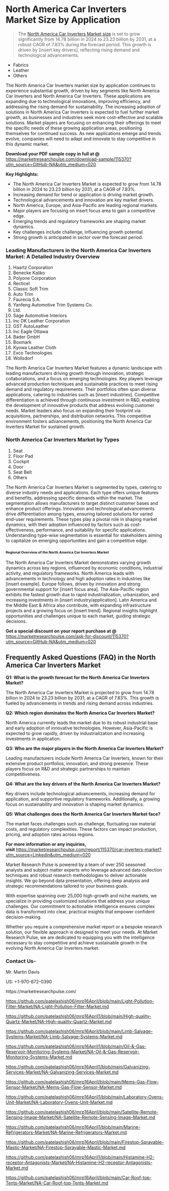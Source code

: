 <h1>North America Car Inverters Market&nbsp;Size by Application</h1><blockquote><p>The <a href="https://marketresearchpulse.com/download-sample/115370?utm_source=GitHub-NA&amp;utm_medium=020">North America Car Inverters Market size</a> is set to grow significantly from 14.78 billion in 2024 to 23.23 billion by 2031, at a robust CAGR of 7.83% during the forecast period. This growth is driven by [insert key drivers], reflecting rising demand and technological advancements.</p></blockquote><ul><li>Fabrics<li> Leather<li> Others</li></ul><p>The North America Car Inverters market size by application continues to experience substantial growth, driven by key segments like North America Car Inverters and North America Car Inverters. These applications are expanding due to technological innovations, improving efficiency, and addressing the rising demand for sustainability. The increasing adoption of solutions in North America Car Inverters is expected to fuel further market growth, as businesses and industries seek more cost-effective and scalable solutions. Market players are focusing on enhancing their offerings to meet the specific needs of these growing application areas, positioning themselves for continued success. As new applications emerge and trends evolve, companies will need to adapt and innovate to stay competitive in this dynamic market.</p><p><strong>Download your PDF sample copy in full at @ </strong><a href="https://marketresearchpulse.com/download-sample/115370?utm_source=GitHub-NA&amp;utm_medium=020">https://marketresearchpulse.com/download-sample/115370?utm_source=GitHub-NA&amp;utm_medium=020</a></p><p><strong>Key Highlights: </strong></p><ul><li>The North America Car Inverters Market is expected to grow from 14.78 billion in 2024 to 23.23 billion by 2031, at a CAGR of 7.83%.</li><li>Increasing demand for trend or application is driving market growth.</li><li>Technological advancements and innovation are key market drivers.</li><li>North America, Europe, and Asia-Pacific are leading regional markets.</li><li>Major players are focusing on insert focus area to gain a competitive edge.</li><li>Emerging trends and regulatory frameworks are shaping market dynamics.</li><li>Key challenges include challenge, influencing growth potential.</li><li>Strong growth is anticipated in sector over the forecast period.</li></ul><h3>Leading Manufacturers in the North America Car Inverters Market: A Detailed Industry Overview</h3><ol><li>Haartz Corporation</li><li>Benecke Kaliko</li><li>Polyone Corporation</li><li>Recticel</li><li>Classic Soft Trim</li><li>Auto Trim</li><li>Faurecia S.A.</li><li>Yanfeng Automotive Trim Systems Co.</li><li>Ltd.</li><li>Sage Automotive Interiors</li><li>Inc DK Leather Corporation</li><li>GST AutoLeather</li><li>Inc Eagle Ottawa</li><li>Bader GmbH</li><li>Boxmark</li><li>Kyowa Leather Cloth</li><li>Exco Technologies</li><li>Wollsdorf</li></ol><div class="flex max-w-full flex-col flex-grow"><div class="min-h-8 text-message flex w-full flex-col items-end gap-2 whitespace-normal break-words [.text-message+&amp;]:mt-5" dir="auto" data-message-author-role="assistant" data-message-id="fd8432e4-4910-450d-b182-61b7bfb0a01f" data-message-model-slug="gpt-4o"><div class="flex w-full flex-col gap-1 empty:hidden first:pt-[3px]"><div class="markdown prose w-full break-words dark:prose-invert light"><p>The North America Car Inverters Market features a dynamic landscape with leading manufacturers driving growth through innovation, strategic collaborations, and a focus on emerging technologies. Key players leverage advanced production techniques and sustainable practices to meet rising demand and regulatory requirements. Their portfolios often span diverse applications, catering to industries such as [insert industries]. Competitive differentiation is achieved through continuous investment in R&amp;D, enabling the development of innovative products that address evolving customer needs. Market leaders also focus on expanding their footprint via acquisitions, partnerships, and distribution networks. This competitive environment fosters advancements, positioning the North America Car Inverters Market for sustained growth.</p></div></div></div></div><h3>North America Car Inverters Market by Types</h3><ol><li>Seat<li> Floor Pad<li> Cockpit<li> Door<li> Seat Belt<li> Others</li></ol><div class="flex max-w-full flex-col flex-grow"><div class="min-h-8 text-message flex w-full flex-col items-end gap-2 whitespace-normal break-words [.text-message+&amp;]:mt-5" dir="auto" data-message-author-role="assistant" data-message-id="084470be-0bb7-4664-bddf-5156b4f41249" data-message-model-slug="gpt-4o-mini"><div class="flex w-full flex-col gap-1 empty:hidden first:pt-[3px]"><div class="markdown prose w-full break-words dark:prose-invert light"><p>The North America Car Inverters Market is segmented by types, catering to diverse industry needs and applications. Each type offers unique features and benefits, addressing specific demands within the market. The segmentation allows manufacturers to target distinct customer bases and enhance product offerings. Innovation and technological advancements drive differentiation among types, ensuring tailored solutions for varied end-user requirements. These types play a pivotal role in shaping market dynamics, with their adoption influenced by factors such as cost-effectiveness, performance, and suitability for specific applications. Understanding type-wise segmentation is essential for stakeholders aiming to capitalize on emerging opportunities and gain a competitive edge.</p></div></div></div></div><h3><span style="font-size: 11px;">Regional Overview of the North America Car Inverters Market</span></h3><div class="flex max-w-full flex-col flex-grow"><div class="min-h-8 text-message flex w-full flex-col items-end gap-2 whitespace-normal break-words [.text-message+&amp;]:mt-5" dir="auto" data-message-author-role="assistant" data-message-id="e9038762-ce64-4e30-91c9-9bd413514231" data-message-model-slug="gpt-4o-mini"><div class="flex w-full flex-col gap-1 empty:hidden first:pt-[3px]"><div class="markdown prose w-full break-words dark:prose-invert light"><p>The North America Car Inverters Market demonstrates varying growth dynamics across key regions, influenced by economic conditions, industrial activity, and regulatory frameworks. North America leads with advancements in technology and high adoption rates in industries like [insert example]. Europe follows, driven by innovation and strong governmental support for [insert focus area]. The Asia-Pacific region exhibits the fastest growth due to rapid industrialization, urbanization, and increasing investments in [insert industry/application]. Latin America and the Middle East &amp; Africa also contribute, with expanding infrastructure projects and a growing focus on [insert trend]. Regional insights highlight opportunities and challenges unique to each market, guiding strategic decisions.</p></div></div></div></div><p><strong>Get a special discount on your report purchase at @ </strong><a href="https://marketresearchpulse.com/ask-for-discount/115370?utm_source=GitHub-NA&amp;utm_medium=020">https://marketresearchpulse.com/ask-for-discount/115370?utm_source=GitHub-NA&amp;utm_medium=020</a></p><h2>Frequently Asked Questions (FAQ) in the North America Car Inverters Market</h2><p><strong>Q1: What is the growth forecast for the North America Car Inverters Market?</strong></p><p>The North America Car Inverters Market is projected to grow from 14.78 billion in 2024 to 23.23 billion by 2031, at a CAGR of 7.83%. This growth is fueled by advancements in trends and rising demand across industries.</p><p><strong>Q2: Which region dominates the North America Car Inverters Market?</strong></p><p>North America currently leads the market due to its robust industrial base and early adoption of innovative technologies. However, Asia-Pacific is expected to grow rapidly, driven by industrialization and increasing investments in application.</p><p><strong>Q3: Who are the major players in the North America Car Inverters Market?</strong></p><p>Leading manufacturers include North America Car Inverters, known for their extensive product portfolios, innovation, and strong presence. These players focus on R&amp;D and strategic partnerships to maintain competitiveness.</p><p><strong>Q4: What are the key drivers of the North America Car Inverters Market?</strong></p><p>Key drivers include technological advancements, increasing demand for application, and supportive regulatory frameworks. Additionally, a growing focus on sustainability and innovation is shaping market dynamics.</p><p><strong>Q5: What challenges does the North America Car Inverters Market face?</strong></p><p>The market faces challenges such as challenge, fluctuating raw material costs, and regulatory complexities. These factors can impact production, pricing, and adoption rates across regions.</p><p><strong>For more information or any inquiries, visit&nbsp;</strong><a href="https://marketresearchpulse.com/report/115370/car-inverters-market?utm_source=Linkedin&utm_medium=020">https://marketresearchpulse.com/report/115370/car-inverters-market?utm_source=Linkedin&utm_medium=020</a></p><p>Market Research Pulse is powered by a team of over 250 seasoned analysts and subject matter experts who leverage advanced data collection techniques and robust research methodologies to deliver actionable insights. We go beyond data presentation, offering deep analysis and strategic recommendations tailored to your business goals.</p><p>With expertise spanning over 25,000 high-growth and niche markets, we specialize in providing customized solutions that address your unique challenges. Our commitment to actionable intelligence ensures complex data is transformed into clear, practical insights that empower confident decision-making.</p><p>Whether you require a comprehensive market report or a bespoke research solution, our flexible approach is designed to meet your needs. At Market Research Pulse, we are dedicated to equipping you with the intelligence necessary to stay competitive and achieve sustainable growth in the evolving North America Car Inverters market.</p><h3><strong>Contact Us-</strong></h3><p>Mr. Martin Davis</p><p>US: +1-970-672-0390</p><p>https://marketresearchpulse.com/</p><p><a href="https://github.com/patelashish06/mrp16April/blob/main/Light-Pollution-Filter-Market/NA-Light-Pollution-Filter-Market.md">https://github.com/patelashish06/mrp16April/blob/main/Light-Pollution-Filter-Market/NA-Light-Pollution-Filter-Market.md</a></p><p><a href="https://github.com/patelashish06/mrp16April1/blob/main/High-quality-Quartz-Market/NA-High-quality-Quartz-Market.md">https://github.com/patelashish06/mrp16April1/blob/main/High-quality-Quartz-Market/NA-High-quality-Quartz-Market.md</a></p><p><a href="https://github.com/patelashish06/mrp16April/blob/main/Limb-Salvage-Systems-Market/NA-Limb-Salvage-Systems-Market.md">https://github.com/patelashish06/mrp16April/blob/main/Limb-Salvage-Systems-Market/NA-Limb-Salvage-Systems-Market.md</a></p><p><a href="https://github.com/patelashish06/mrp16April1/blob/main/Oil-&-Gas-Reservoir-Monitoring-Systems-Market/NA-Oil-&-Gas-Reservoir-Monitoring-Systems-Market.md">https://github.com/patelashish06/mrp16April1/blob/main/Oil-&-Gas-Reservoir-Monitoring-Systems-Market/NA-Oil-&-Gas-Reservoir-Monitoring-Systems-Market.md</a></p><p><a href="https://github.com/patelashish06/mrp16April1/blob/main/Galvanizing-Services-Market/NA-Galvanizing-Services-Market.md">https://github.com/patelashish06/mrp16April1/blob/main/Galvanizing-Services-Market/NA-Galvanizing-Services-Market.md</a></p><p><a href="https://github.com/patelashish06/mrp16April/blob/main/Mems-Gas-Flow-Sensor-Market/NA-Mems-Gas-Flow-Sensor-Market.md">https://github.com/patelashish06/mrp16April/blob/main/Mems-Gas-Flow-Sensor-Market/NA-Mems-Gas-Flow-Sensor-Market.md</a></p><p><a href="https://github.com/patelashish06/mrp16April1/blob/main/Laboratory-Ovens-Unit-Market/NA-Laboratory-Ovens-Unit-Market.md">https://github.com/patelashish06/mrp16April1/blob/main/Laboratory-Ovens-Unit-Market/NA-Laboratory-Ovens-Unit-Market.md</a></p><p><a href="https://github.com/patelashish06/mrp16April/blob/main/Satellite-Remote-Sensing-Image-Market/NA-Satellite-Remote-Sensing-Image-Market.md">https://github.com/patelashish06/mrp16April/blob/main/Satellite-Remote-Sensing-Image-Market/NA-Satellite-Remote-Sensing-Image-Market.md</a></p><p><a href="https://github.com/patelashish06/mrp16April1/blob/main/Marine-Refrigerators-Market/NA-Marine-Refrigerators-Market.md">https://github.com/patelashish06/mrp16April1/blob/main/Marine-Refrigerators-Market/NA-Marine-Refrigerators-Market.md</a></p><p><a href="https://github.com/patelashish06/mrp16April/blob/main/Firestop-Sprayable-Mastic-Market/NA-Firestop-Sprayable-Mastic-Market.md">https://github.com/patelashish06/mrp16April/blob/main/Firestop-Sprayable-Mastic-Market/NA-Firestop-Sprayable-Mastic-Market.md</a></p><p><a href="https://github.com/patelashish06/mrp16April1/blob/main/Histamine-H2-receptor-Antagonists-Market/NA-Histamine-H2-receptor-Antagonists-Market.md">https://github.com/patelashish06/mrp16April1/blob/main/Histamine-H2-receptor-Antagonists-Market/NA-Histamine-H2-receptor-Antagonists-Market.md</a></p><p><a href="https://github.com/patelashish06/mrp16April/blob/main/Car-Roof-top-Tents-Market/NA-Car-Roof-top-Tents-Market.md">https://github.com/patelashish06/mrp16April/blob/main/Car-Roof-top-Tents-Market/NA-Car-Roof-top-Tents-Market.md</a></p>